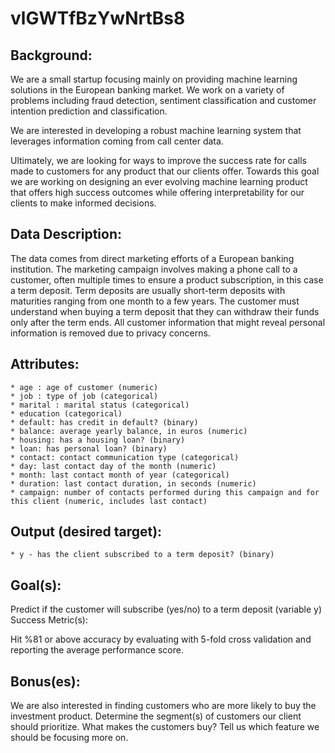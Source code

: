 # vlGWTfBzYwNrtBs8

## Background:

We are a small startup focusing mainly on providing machine learning solutions in the European banking market. We work on a variety of problems including fraud detection, sentiment classification and customer intention prediction and classification.

We are interested in developing a robust machine learning system that leverages information coming from call center data.

Ultimately, we are looking for ways to improve the success rate for calls made to customers for any product that our clients offer. Towards this goal we are working on designing an ever evolving machine learning product that offers high success outcomes while offering interpretability for our clients to make informed decisions.

## Data Description:

The data comes from direct marketing efforts of a European banking institution. The marketing campaign involves making a phone call to a customer, often multiple times to ensure a product subscription, in this case a term deposit. Term deposits are usually short-term deposits with maturities ranging from one month to a few years. The customer must understand when buying a term deposit that they can withdraw their funds only after the term ends. All customer information that might reveal personal information is removed due to privacy concerns.

## Attributes:

    * age : age of customer (numeric)
    * job : type of job (categorical)
    * marital : marital status (categorical)
    * education (categorical)
    * default: has credit in default? (binary)
    * balance: average yearly balance, in euros (numeric)
    * housing: has a housing loan? (binary)
    * loan: has personal loan? (binary)
    * contact: contact communication type (categorical)
    * day: last contact day of the month (numeric)
    * month: last contact month of year (categorical)
    * duration: last contact duration, in seconds (numeric)
    * campaign: number of contacts performed during this campaign and for this client (numeric, includes last contact)

## Output (desired target):
    * y - has the client subscribed to a term deposit? (binary)

## Goal(s):

Predict if the customer will subscribe (yes/no) to a term deposit (variable y)
Success Metric(s):

Hit %81 or above accuracy by evaluating with 5-fold cross validation and reporting the average performance score.

## Bonus(es):

We are also interested in finding customers who are more likely to buy the investment product. Determine the segment(s) of customers our client should prioritize.
What makes the customers buy? Tell us which feature we should be focusing more on.
